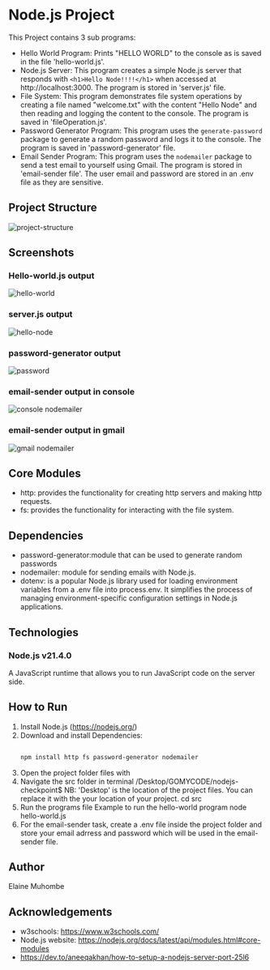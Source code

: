 # Node.js Project
This Project contains 3 sub programs: 
- Hello World Program: Prints "HELLO WORLD" to the console as is saved in the file 'hello-world.js'.
- Node.js Server: This program creates a simple Node.js server that responds with `<h1>Hello Node!!!!</h1>` when accessed at http://localhost:3000. The program is stored in 'server.js' file.
- File System: This program demonstrates file system operations by creating a file named "welcome.txt" with the content "Hello Node" and then reading and logging the content to the console. The program is saved in 'fileOperation.js'.
- Password Generator Program: This program uses the `generate-password` package to generate a random password and logs it to the console. The program is saved in 'password-generator' file.
- Email Sender Program: This program uses the `nodemailer` package to send a test email to yourself using Gmail. The program is stored in 'email-sender file'. The user email and password are stored in an .env file as they are sensitive.

## Project Structure
![project-structure](https://github.com/elamuhombe/gomycode-node-checkpoint/assets/10416177/ed5beeaf-7b17-45e5-b933-667f25463078)

## Screenshots
### Hello-world.js output
![hello-world ](https://github.com/elamuhombe/gomycode-node-checkpoint/assets/10416177/ef1e682e-fc0e-43c4-becf-cf2ba48a779b)


### server.js output
![hello-node](https://github.com/elamuhombe/gomycode-node-checkpoint/assets/10416177/371620bd-028c-4546-b37e-8854d1848c31)





### password-generator output
![password ](https://github.com/elamuhombe/gomycode-node-checkpoint/assets/10416177/d32deaa6-035b-4ad9-8f51-b8f95397ff67)


### email-sender output in console
![console nodemailer ](https://github.com/elamuhombe/gomycode-node-checkpoint/assets/10416177/c8721ab1-e122-4c82-9488-a46854b28493)

### email-sender output in gmail
![gmail nodemailer](https://github.com/elamuhombe/gomycode-node-checkpoint/assets/10416177/6ae80881-8ab6-472c-98b0-165faf8ccdc3)


## Core Modules
- http: provides the functionality for creating http servers and making http requests.
- fs: provides the functionality for interacting with the file system.
  
## Dependencies
- password-generator:module that can be used to generate random passwords
- nodemailer: module for sending emails with Node.js.
- dotenv: is a popular Node.js library used for loading environment variables from a .env file into process.env. It simplifies the process of managing environment-specific configuration settings in Node.js applications.
  
## Technologies
### Node.js v21.4.0
A JavaScript runtime that allows you to run JavaScript code on the server side.

## How to Run

1. Install Node.js (https://nodejs.org/)
2. Download and install Dependencies:
   ```bash
   
   npm install http fs password-generator nodemailer
3. Open the project folder files with
4. Navigate the src folder in terminal
   /Desktop/GOMYCODE/nodejs-checkpoint$
   NB: 'Desktop' is the location of the project files. You can replace it with the your location of your project.
   cd src
6. Run the programs file
   Example to run the hello-world program
   node hello-world.js
7. For the email-sender task, create a .env file inside the project folder and store your email adrress and password which will be used in the email-sender file.

## Author
Elaine Muhombe

## Acknowledgements
- w3schools: https://www.w3schools.com/
- Node.js website: https://nodejs.org/docs/latest/api/modules.html#core-modules
- https://dev.to/aneeqakhan/how-to-setup-a-nodejs-server-port-25l6

   
 
